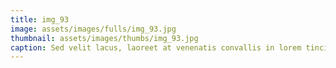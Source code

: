 ```yaml
--- 
title: img_93
image: assets/images/fulls/img_93.jpg 
thumbnail: assets/images/thumbs/img_93.jpg 
caption: Sed velit lacus, laoreet at venenatis convallis in lorem tincidunt. 
--- 
```

